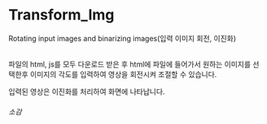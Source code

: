 # Transform_Img
Rotating input images and binarizing images(입력 이미지 회전, 이진화)<br><br>

<p>파일의 html, js를 모두 다운로드 받은 후 html에 파일에 들어가서 원하는 이미지를 선택한후 이미지의 각도를 입력하여 영상을 회전시켜 조절할 수 있습니다.</p>
<p>입력된 영상은 이진화를 처리하여 화면에 나타납니다.</p>

<h6>소감</h6>
<br>
<p></p>
